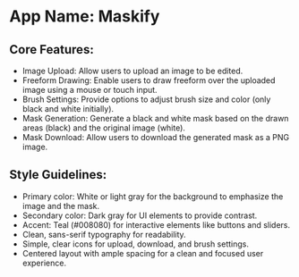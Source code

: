 # **App Name**: Maskify

## Core Features:

- Image Upload: Allow users to upload an image to be edited.
- Freeform Drawing: Enable users to draw freeform over the uploaded image using a mouse or touch input.
- Brush Settings: Provide options to adjust brush size and color (only black and white initially).
- Mask Generation: Generate a black and white mask based on the drawn areas (black) and the original image (white).
- Mask Download: Allow users to download the generated mask as a PNG image.

## Style Guidelines:

- Primary color: White or light gray for the background to emphasize the image and the mask.
- Secondary color: Dark gray for UI elements to provide contrast.
- Accent: Teal (#008080) for interactive elements like buttons and sliders.
- Clean, sans-serif typography for readability.
- Simple, clear icons for upload, download, and brush settings.
- Centered layout with ample spacing for a clean and focused user experience.